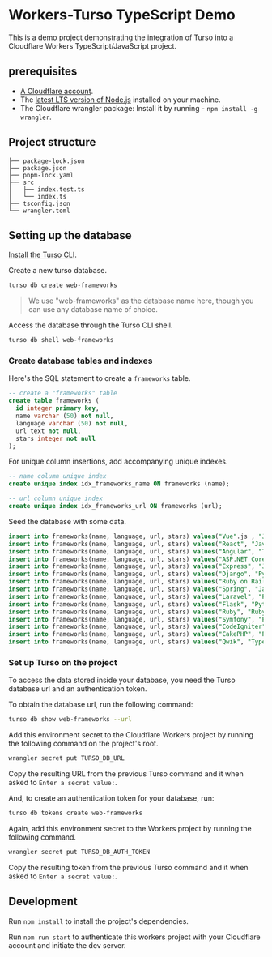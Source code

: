 # Workers-Turso TypeScript Demo

This is a demo project demonstrating the integration of Turso into a
Cloudflare Workers TypeScript/JavaScript project.

## prerequisites

- [A Cloudflare account].
- The [latest LTS version of Node.js] installed on your machine.
- The Cloudflare wrangler package: Install it by running - `npm install -g wrangler`.

## Project structure

```
├── package-lock.json
├── package.json
├── pnpm-lock.yaml
├── src
│   ├── index.test.ts
│   └── index.ts
├── tsconfig.json
└── wrangler.toml
```

## Setting up the database

[Install the Turso CLI].

Create a new turso database.

```sh
turso db create web-frameworks
```

> We use "web-frameworks" as the database name here, though you can use any
> database name of choice.

Access the database through the Turso CLI shell.

```sh
turso db shell web-frameworks
```

### Create database tables and indexes

Here's the SQL statement to create a `frameworks` table.

```sql
-- create a "frameworks" table
create table frameworks (
  id integer primary key,
  name varchar (50) not null,
  language varchar (50) not null,
  url text not null,
  stars integer not null
);
```

For unique column insertions, add accompanying unique indexes.

```sql
-- name column unique index
create unique index idx_frameworks_name ON frameworks (name);

-- url column unique index
create unique index idx_frameworks_url ON frameworks (url);
```

Seed the database with some data.

```sql
insert into frameworks(name, language, url, stars) values("Vue".js , "JavaScript", "https://github.com/vuejs/vue", 203000);
insert into frameworks(name, language, url, stars) values("React", "JavaScript", "https://github.com/facebook/react", 206000);
insert into frameworks(name, language, url, stars) values("Angular", "TypeScript", "https://github.com/angular/angular", 87400);
insert into frameworks(name, language, url, stars) values("ASP.NET Core", "C#", "https://github.com/dotnet/aspnetcore", 31400);
insert into frameworks(name, language, url, stars) values("Express", "JavaScript", "https://github.com/expressjs/express", 60500);
insert into frameworks(name, language, url, stars) values("Django", "Python", "https://github.com/django/django", 69800);
insert into frameworks(name, language, url, stars) values("Ruby on Rails", "Ruby", "https://github.com/rails/rails", 52600);
insert into frameworks(name, language, url, stars) values("Spring", "Java", "https://github.com/spring-projects/spring-framework", 51400);
insert into frameworks(name, language, url, stars) values("Laravel", "PHP", "https://github.com/laravel/laravel", 73100);
insert into frameworks(name, language, url, stars) values("Flask", "Python", "https://github.com/pallets/flask", 62500);
insert into frameworks(name, language, url, stars) values("Ruby", "Ruby", "https://github.com/ruby/ruby", 41000);
insert into frameworks(name, language, url, stars) values("Symfony", "PHP", "https://github.com/symfony/symfony", 28200);
insert into frameworks(name, language, url, stars) values("CodeIgniter", "PHP", "https://github.com/bcit-ci/CodeIgniter", 18200);
insert into frameworks(name, language, url, stars) values("CakePHP", "PHP", "https://github.com/cakephp/cakephp", 8600);
insert into frameworks(name, language, url, stars) values("Qwik", "TypeScript", "https://github.com/BuilderIO/qwik", 16400);
```

### Set up Turso on the project

To access the data stored inside your database, you need the Turso database url
and an authentication token.

To obtain the database url, run the following command:

```sh
turso db show web-frameworks --url
```

Add this environment secret to the Cloudflare Workers project by running the
following command on the project's root.

```sh
wrangler secret put TURSO_DB_URL
```

Copy the resulting URL from the previous Turso command and it when asked to
`Enter a secret value:`.

And, to create an authentication token for your database, run:

```sh
turso db tokens create web-frameworks
```

Again, add this environment secret to the Workers project by running the
following command.

```sh
wrangler secret put TURSO_DB_AUTH_TOKEN
```

Copy the resulting token from the previous Turso command and it when asked to
`Enter a secret value:`.

## Development

Run `npm install` to install the project's dependencies.

Run `npm run start` to authenticate this workers project with your Cloudflare
account and initiate the dev server.

[A Cloudflare account]:https://dash.cloudflare.com/sign-up/workers
[latest LTS version of Node.js]:https://nodejs.org/en/download
[Install the Turso CLI]:https://docs.turso.tech/reference/turso-cli#installation